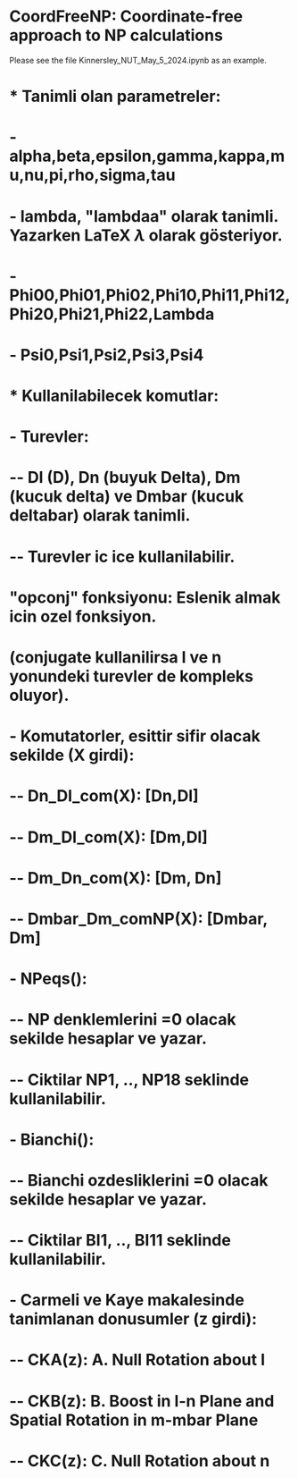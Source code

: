 # CoordFreeNP: Coordinate-free approach to NP calculations

Please see the file Kinnersley_NUT_May_5_2024.ipynb as an example.

# * Tanimli olan parametreler:

# - alpha,beta,epsilon,gamma,kappa,mu,nu,pi,rho,sigma,tau
# - lambda, "lambdaa" olarak tanimli. Yazarken LaTeX $\lambda$ olarak gösteriyor.
# - Phi00,Phi01,Phi02,Phi10,Phi11,Phi12,Phi20,Phi21,Phi22,Lambda
# - Psi0,Psi1,Psi2,Psi3,Psi4

# * Kullanilabilecek komutlar:

# - Turevler:
# -- Dl (D), Dn (buyuk Delta), Dm (kucuk delta) ve Dmbar (kucuk deltabar) olarak tanimli. 
# -- Turevler ic ice kullanilabilir.

# "opconj" fonksiyonu: Eslenik almak icin ozel fonksiyon. 
# (conjugate kullanilirsa l ve n yonundeki turevler de kompleks oluyor).

# - Komutatorler, esittir sifir olacak sekilde (X girdi):
# -- Dn_Dl_com(X): [Dn,Dl]
# -- Dm_Dl_com(X): [Dm,Dl]
# -- Dm_Dn_com(X): [Dm, Dn]
# -- Dmbar_Dm_comNP(X): [Dmbar, Dm]

# - NPeqs(): 
# -- NP denklemlerini =0 olacak sekilde hesaplar ve yazar. 
# -- Ciktilar NP1, .., NP18 seklinde kullanilabilir.

# - Bianchi():
# -- Bianchi ozdesliklerini =0 olacak sekilde hesaplar ve yazar. 
# -- Ciktilar BI1, .., BI11 seklinde kullanilabilir.

# - Carmeli ve Kaye makalesinde tanimlanan donusumler (z girdi):
# -- CKA(z): A. Null Rotation about l
# -- CKB(z): B. Boost in l-n Plane and Spatial Rotation in m-mbar Plane
# -- CKC(z): C. Null Rotation about n

